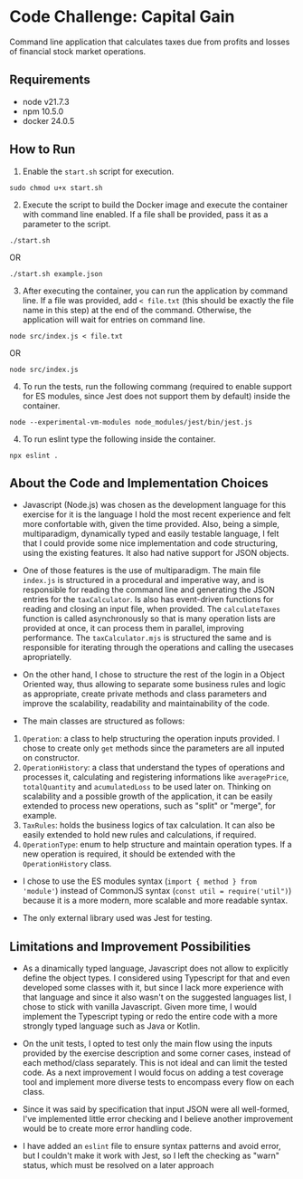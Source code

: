 # Code Challenge: Capital Gain

Command line application that calculates taxes due from profits and losses of financial stock market operations.

## Requirements
- node v21.7.3
- npm 10.5.0
- docker 24.0.5

## How to Run

1. Enable the `start.sh` script for execution.

```
sudo chmod u+x start.sh
```

2. Execute the script to build the Docker image and execute the container with command line enabled. If a file shall be provided, pass it as a parameter to the script.

```
./start.sh
```

OR

```
./start.sh example.json
```

3. After executing the container, you can run the application by command line. If a file was provided, add `< file.txt` (this should be exactly the file name in this step) at the end of the command. Otherwise, the application will wait for entries on command line.

```
node src/index.js < file.txt
```

OR

```
node src/index.js
```

4. To run the tests, run the following commang (required to enable support for ES modules, since Jest does not support them by default) inside the container.
```
node --experimental-vm-modules node_modules/jest/bin/jest.js
```

4. To run eslint type the following inside the container.
```
npx eslint .
```


## About the Code and Implementation Choices

- Javascript (Node.js) was chosen as the development language for this exercise for it is the language I hold the most recent experience and felt more confortable with, given the time provided. Also, being a simple, multiparadigm, dynamically typed and easily testable language, I felt that I could provide some nice implementation and code structuring, using the existing features. It also had native support for JSON objects.

- One of those features is the use of multiparadigm. The main file `index.js` is structured in a procedural and imperative way, and is responsible for reading the command line and generating the JSON entries for the `taxCalculator`. Is also has event-driven functions for reading and closing an input file, when provided. The `calculateTaxes` function is called asynchronously so that is many operation lists are provided at once, it can process them in parallel, improving performance. The `taxCalculator.mjs` is structured the same and is responsible for iterating through the operations and calling the usecases apropriatelly.

- On the other hand, I chose to structure the rest of the login in a Object Oriented way, thus allowing to separate some business rules and logic as appropriate, create private methods and class parameters and improve the scalability, readability and maintainability of the code.

- The main classes are structured as follows:
1) `Operation`: a class to help structuring the operation inputs provided. I chose to create only `get` methods since the parameters are all inputed on constructor.
2) `OperationHistory`: a class that understand the types of operations and processes it, calculating and registering informations like `averagePrice`, `totalQuantity` and `acumulatedLoss` to be used later on. Thinking on scalability and a possible growth of the application, it can be easily extended to process new operations, such as "split" or "merge", for example.
3) `TaxRules`: holds the business logics of tax calculation. It can also be easily extended to hold new rules and calculations, if required.
4) `OperationType`: enum to help structure and maintain operation types. If a new operation is required, it should be extended with the `OperationHistory` class.

- I chose to use the ES modules syntax (`import { method } from 'module'`) instead of CommonJS syntax (`const util = require('util")`) because it is a more modern, more scalable and more readable syntax.

- The only external library used was Jest for testing.


## Limitations and Improvement Possibilities

- As a dinamically typed language, Javascript does not allow to explicitly define the object types. I considered using Typescript for that and even developed some classes with it, but since I lack more experience with that language and since it also wasn't on the suggested languages list, I chose to stick with vanilla Javascript. Given more time, I would implement the Typescript typing or redo the entire code with a more strongly typed language such as Java or Kotlin.

- On the unit tests, I opted to test only the main flow using the inputs provided by the exercise description and some corner cases, instead of each method/class separately. This is not ideal and can limit the tested code. As a next improvement I would focus on adding a test coverage tool and implement more diverse tests to encompass every flow on each class.

- Since it was said by specification that input JSON were all well-formed, I've implemented little error checking and I believe another improvement would be to create more error handling code.

- I have added an `eslint` file to ensure syntax patterns and avoid error, but I couldn't make it work with Jest, so I left the checking as "warn" status, which must be resolved on a later approach